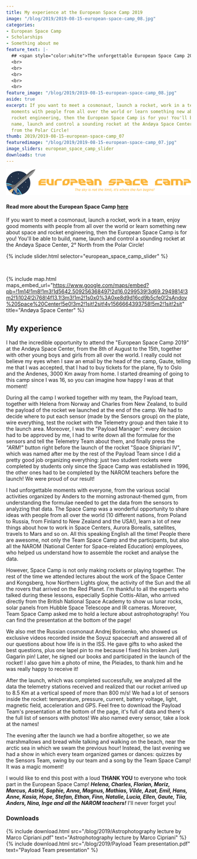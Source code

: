 ```yaml
---
title: My experience at the European Space Camp 2019
image: "/blog/2019/2019-08-15-european-space-camp_08.jpg"
categories:
- European Space Camp
- Scholarships
- Something about me
feature_text: |-
  ## <span style="color:white">The unforgettable European Space Camp 2019</span>
  <br>
  <br>
  <br>
  <br>
  <br>
feature_image: "/blog/2019/2019-08-15-european-space-camp_08.jpg"
aside: true
excerpt: If you want to meet a cosmonaut, launch a rocket, work in a team, enjoy good
  moments with people from all over the world or learn something new about space and
  rocket engineering, then the European Space Camp is for you! You'll be able to build,
  name, launch and control a sounding rocket at the Andøya Space Center, 2° North
  from the Polar Circle!
thumb: 2019/2019-08-15-european-space-camp_07
featuredimage: "/blog/2019/2019-08-15-european-space-camp_07.jpg"
image_sliders: european_space_camp_slider
downloads: true
---
```


<a href="https://spacecamp.no/">![European Space Camp logo](/blog/2019/2019-08-15-european-space-camp-logo.png)</a>

#### Read more about the European Space Camp [here](https://spacecamp.no/)

If you want to meet a cosmonaut, launch a rocket, work in a team, enjoy good moments with people from all over the world or learn something new about space and rocket engineering, then the European Space Camp is for you! You'll be able to build, name, launch and control a sounding rocket at the Andøya Space Center, 2° North from the Polar Circle!

{% include slider.html selector="european_space_camp_slider" %}

<br>

{% include map.html maps_embed_url="https://www.google.com/maps/embed?pb=!1m14!1m8!1m3!1d5642.509256368497!2d16.0299539!3d69.2949814!3m2!1i1024!2i768!4f13.1!3m3!1m2!1s0x0%3A0xe8d9d16cd9b5cfe0!2sAndoy%20Space%20Center!5e0!3m2!1sit!2sit!4v1566664393758!5m2!1sit!2sit" title="Andøya Space Center" %}

## My experience

I had the incredible opportunity to attend the "European Space Camp 2019" at the Andøya Space Center, from the 8th of August to the 15th, together with other young boys and girls from all over the world. I really could not believe my eyes when I saw an email by the head of the camp, Gaute, telling me that I was accepted, that I had to buy tickets for the plane, fly to Oslo and the Andenes, 3000 Km away from home. I started dreaming of going to this camp since I was 16, so you can imagine how happy I was at that moment!

During all the camp I worked together with my team, the Payload team, together with Helena from Norway and Charles from New Zealand, to build the payload of the rocket we launched at the end of the camp. We had to decide where to put each sensor (made by the Sensors group) on the plate, wire everything, test the rocket with the Telemetry group and then take it to the launch area. Moreover, I was the "Payload Manager": every decision had to be approved by me, I had to write down all the formulae for the sensors and tell the Telemetry Team about them, and finally press the *"ARM!"* button right before the launch of the rocket "Space Shipriani IV", which was named after me by the rest of the Payload Team since I did a pretty good job organizing everything: just two student rockets were completed by students only since the Space Camp was established in 1996, the other ones had to be completed by the NAROM teachers before the launch! We were proud of our result!

I had unforgettable moments with everyone, from the various social activities organized by Anders to the morning astronaut-themed gym, from understanding the formulae needed to get the data from the sensors to analyzing that data. The Space Camp was a wonderful opportunity to share ideas with people from all over the world (10 different nations, from Poland to Russia, from Finland to New Zealand and the USA!), learn a lot of new things about how to work in Space Centers, Aurora Borealis, satellites, travels to Mars and so on. All this speaking English all the time! People there are awesome, not only the Team Space Camp and the participants, but also all the NAROM (National Center for Space-related Education) employees, who helped us understand how to assemble the rocket and analyse the data.

However, Space Camp is not only making rockets or playing together. The rest of the time we attended lectures about the work of the Space Center and Kongsberg, how Northern Lights glow, the activity of the Sun and the all the rovers that arrived on the Red Planet. I'm thankful to all the experts who talked during these lessons, especially 
Sophie Cottis-Allan, who arrived directly from the British National Space Academy to show us lunar rocks, solar panels from Hubble Space Telescope and IR cameras. Moreover, Team Space Camp asked me to hold a lecture about astrophotography! You can find the presentation at the bottom of the page!

We also met the Russian cosmonaut Andrej Borisenko, who showed us exclusive videos recorded inside the Soyuz spacecraft and answered all of our questions about how life is in the ISS.  He gave gifts to who asked the best questions, plus one lapel pin to me because I fixed his broken Jurij Gagarin pin! Later, he signed our books and participated in the launch of the rocket! I also gave him a photo of mine, the Pleiades, to thank him and he was really happy to receive it!

After the launch, which was completed successfully, we analyzed all the data the telemetry stations received and realized that our rocket arrived up to 8.5 Km at a vertical speed of more than 800 m/s! We had a lot of sensors inside the rocket: temperature, pressure, current, battery voltage, light, magnetic field, acceleration and GPS. Feel free to download the Payload Team's presentation at the bottom of the page, it's full of data and there's the full list of sensors with photos! We also named every sensor, take a look at the names!

The evening after the launch we had a bonfire altogether, so we ate marshmallows and bread while talking and walking on the beach, near the arctic sea in which we swam the previous hour! Instead, the last evening we had a show in which every team organized games or dances: quizzes by the Sensors Team, swing by our team and a song by the Team Space Camp! It was a magic moment!

I would like to end this post with a loud **THANK YOU** to everyone who took part in the European Space Camp!
<b><i>Helena, Charles, Florian, Moriz, Marcus, Astrid, Sophie, Anna, Magnus, Mathias, Vilde, Azat, Emil, Hans, Anne, Kasia, Hope, Stefan, Ethan, Finn, Natalie, Lucia, Ellen, Gaute, Tiia, Anders, Nina, Inge and all the NAROM teachers!</i></b>
I'll never forget you!

### Downloads

{% include download.html src="/blog/2019/Astrophotography lecture by Marco Cipriani.pdf" text="Astrophotography lecture by Marco Cipriani" %}
{% include download.html src="/blog/2019/Payload Team presentation.pdf" text="Payload Team presentation" %}